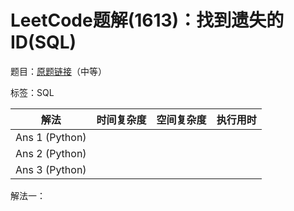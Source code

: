 # LeetCode题解(1613)：找到遗失的ID(SQL)

题目：[原题链接](https://leetcode-cn.com/problems/find-the-missing-ids/)（中等）

标签：SQL

| 解法           | 时间复杂度 | 空间复杂度 | 执行用时 |
| -------------- | ---------- | ---------- | -------- |
| Ans 1 (Python) |            |            |          |
| Ans 2 (Python) |            |            |          |
| Ans 3 (Python) |            |            |          |

解法一：

